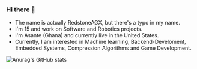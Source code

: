 ### Hi there 👋
- The name is actually RedstoneAGX, but there's a typo in my name.
- I'm 15 and work on Software and Robotics projects.
- I'm Asante (Ghana) and currently live in the United States.
- Currently, I am interested in Machine learning, Backend-Develoment, Embedded Systems, Compression Algorithms and Game Development.


![Anurag's GitHub stats](https://github-readme-stats.vercel.app/api?username=RestoneAGX&theme=onedark&show_icons=true)
